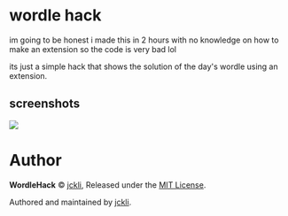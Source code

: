 # wordle hack

im going to be honest i made this in 2 hours with no knowledge on how to make an extension so the code is very bad lol

its just a simple hack that shows the solution of the day's wordle using an extension.

## screenshots

<img src="https://cdn.hayasaka.moe/60nr8zwcayrx.jpg" />

# Author

**WordleHack** © [jckli](https://github.com/jckli), Released under the [MIT License](https://github.com/jckli/WordleHack/blob/main/LICENSE).

Authored and maintained by [jckli](https://github.com/jckli).
